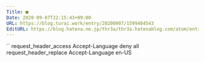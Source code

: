 ```yaml
---
Title: ■
Date: 2020-09-07T22:15:43+09:00
URL: https://blog.turai.work/entry/20200907/1599484543
EditURL: https://blog.hatena.ne.jp/thr3a/thr3a.hatenablog.com/atom/entry/26006613625115663
---
```


``
request_header_access Accept-Language deny all
request_header_replace Accept-Language en-US
```
